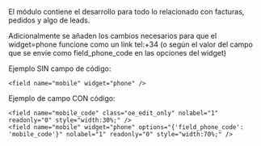 El módulo contiene el desarrollo para todo lo relacionado con facturas, pedidos y algo de leads.

Adicionalmente se añaden los cambios necesarios para que el widget=phone funcione como un link tel:+34 (o según el valor del campo que se envíe como field_phone_code en las opciones del widget)

Ejemplo SIN campo de código:
```
<field name="mobile" widget="phone" />
``` 

Ejemplo de campo CON código:
```
<field name="mobile_code" class="oe_edit_only" nolabel="1" readonly="0" style="width:30%;" />
<field name="mobile" widget="phone" options="{'field_phone_code': 'mobile_code'}" nolabel="1" readonly="0" style="width:70%;" />
```
